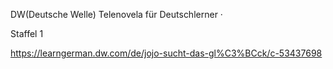DW(Deutsche Welle) Telenovela für Deutschlerner ·

Staffel 1

https://learngerman.dw.com/de/jojo-sucht-das-gl%C3%BCck/c-53437698

